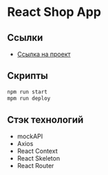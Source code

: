 # React Shop App
## Ссылки
- [Ссылка на проект](https://diana-kot.github.io/react-shopp/#/)

## Скрипты
```bash
npm run start
mpm run deploy
```

## Стэк технологий

* mockAPI
* Axios
* React Context
* React Skeleton
* React Router

